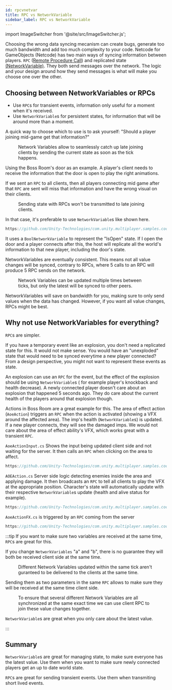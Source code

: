 ```yaml
---
id: rpcvnetvar
title: RPC vs NetworkVariable
sidebar_label: RPC vs NetworkVariable
---
```

import ImageSwitcher from '@site/src/ImageSwitcher.js';

Choosing the wrong data syncing mecanism can create bugs, generate too much bandwidth and add too much complexity to your code.
Netcode for GameObjects (Netcode) has two main ways of syncing information between players. `RPC` ([Remote Procedure Call](../advanced-topics/messaging-system)) and replicated state [(NetworkVariable)](../basics/networkvariable). They both send messages over the network. The logic and your design around how they send messages is what will make you choose one over the other. 

## Choosing between NetworkVariables or RPCs

- Use `RPC`s for transient events, information only useful for a  moment when it's received.
- Use `NetworkVariable`s for persistent states, for information that will be around more than a moment.

A quick way to choose which to use is to ask yourself: "Should a player joining mid-game get that information?"

<figure>
<ImageSwitcher 
lightImageSrc="/img/sequence_diagrams/NetworkVariable/NetworkVariables_LateJoinClient.png?text=LightMode"
darkImageSrc="/img/sequence_diagrams/NetworkVariable/NetworkVariables_LateJoinClient_Dark.png?text=DarkMode"/>
<figcaption>Network Variables allow to seamlessly catch up late joining clients by sending the current state as soon as the tick happens.</figcaption>
</figure>

Using the Boss Room's door as an example. A player's client needs to receive the information that the door is open to play the right animations.

If we sent an `RPC` to all clients, then all players connecting mid game after that `RPC` are sent will miss that information and have the wrong visual on their clients.

<figure>
<ImageSwitcher 
lightImageSrc="/img/sequence_diagrams/NetworkVariableVSRPCs/RPCsLateJoin.png?text=LightMode"
darkImageSrc="/img/sequence_diagrams/NetworkVariableVSRPCs/RPCsLateJoin_Dark.png?text=DarkMode"/>
<figcaption>Sending state with RPCs won't be transmitted to late joining clients.</figcaption>
</figure>


In that case, it's preferable to use `NetworkVariable`s like shown here.

```csharp reference
https://github.com/Unity-Technologies/com.unity.multiplayer.samples.coop/blob/main/Assets/Scripts/Gameplay/GameplayObjects/NetworkDoorState.cs
```

It uses a `BoolNetworkVariable` to represent the "IsOpen" state. If I open the door and a player connects after this, the host will replicate all the world's information to that new player, including the door's state.

NetworkVariables are eventually consistent. This means not all value changes will be synced, contrary to RPCs, where 5 calls to an RPC will produce 5 RPC sends on the network.
<figure>
<ImageSwitcher 
lightImageSrc="/img/sequence_diagrams/NetworkVariable/NetworkVariables.png?text=LightMode"
darkImageSrc="/img/sequence_diagrams/NetworkVariable/NetworkVariables_Dark.png?text=DarkMode"/>
<figcaption>Network Variables can be updated multiple times between ticks, but only the latest will be synced to other peers.</figcaption>
</figure>

NetworkVariables will save on bandwidth for you, making sure to only send values when the data has changed. However, if you want all value changes, RPCs might be best.


## Why not use NetworkVariables for everything?

`RPC`s are simpler.

If you have a temporary event like an explosion, you don't need a replicated state for this. It would not make sense. You would have an "unexploded" state that would need to be synced everytime a new player connected? From a design perspective, you might not want to represent these events as state.

An explosion can use an `RPC` for the event, but the effect of the explosion should be using `NetworkVariable`s ( for example player's knockback and health decrease). A newly connected player doesn't care about an explosion that happened 5 seconds ago. They do care about the current health of the players around that explosion though.
  
Actions in Boss Room are a great example for this. The area of effect action (`AoeAction`) triggers an `RPC` when the action is activated (showing a VFX around the affected area). The imp's health (`NetworkVariable`s) is updated. If a new player connects, they will see the damaged imps. We would not care about the area of effect ability's VFX, which works great with a transient `RPC`.
   
`AoeActionInput.cs` Shows the input being updated client side and not waiting for the server. It then calls an `RPC` when clicking on the area to affect.

```csharp reference
https://github.com/Unity-Technologies/com.unity.multiplayer.samples.coop/blob/main/Assets/Scripts/Gameplay/Action/AoeActionInput.cs
```

`AOEAction.cs` Server side logic detecting enemies inside the area and applying damage. It then broadcasts an `RPC` to tell all clients to play the VFX at the appropriate position. Character's state will automatically update with their respective `NetworkVariable`s update (health and alive status for example).


```csharp reference
https://github.com/Unity-Technologies/com.unity.multiplayer.samples.coop/blob/main/Assets/Scripts/Gameplay/Action/AOEAction.cs
```

`AoeActionFX.cs` is triggered by an `RPC` coming from the server

```csharp reference
https://github.com/Unity-Technologies/com.unity.multiplayer.samples.coop/blob/main/Assets/Scripts/Gameplay/Action/AoeActionFX.cs
```

:::tip
If you want to make sure two variables are received at the same time, `RPC`s are great for this. 

If you change `NetworkVariables` "a" and "b", there is no guarantee they will both be received client side at the same time. 

<figure>
<ImageSwitcher 
lightImageSrc="/img/sequence_diagrams/NetworkVariable/NetVarDataUpdates.png?text=LightMode"
darkImageSrc="/img/sequence_diagrams/NetworkVariable/NetVarDataUpdates_Dark.png?text=DarkMode"/>
 <figcaption>Different Network Variables updated within the same tick aren't guranteed to be delivered to the clients at the same time. </figcaption>
</figure>

Sending them as two parameters in the same `RPC` allows to make sure they will be received at the same time client side.

<figure>
<ImageSwitcher 
lightImageSrc="/img/sequence_diagrams/NetworkVariableVSRPCs/ManagingNetVarData_RPCs.png?text=LightMode"
darkImageSrc="/img/sequence_diagrams/NetworkVariableVSRPCs/ManagingNetVarData_RPCs_Dark.png?text=DarkMode"/>
 <figcaption>To ensure that several different Network Variables are all synchronized at the same exact time we can use client RPC to join these value changes together.</figcaption>
</figure>

`NetworkVariable`s are great when you only care about the latest value.

:::


## Summary

`NetworkVariable`s are great for managing state, to make sure everyone has the latest value. Use them when you want to make sure newly connected players get an up to date world state.

`RPC`s are great for sending transient events. Use them when transmiting short lived events.

